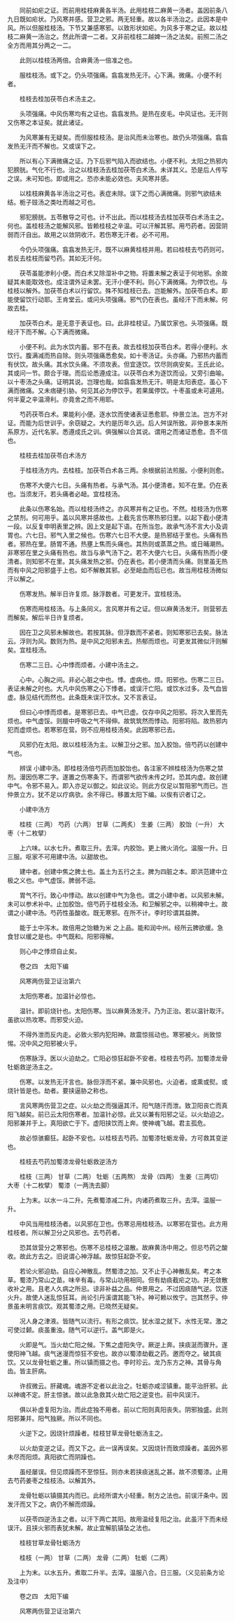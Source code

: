 <!-- { "loadSidebar": true } -->
　　同前如疟之证。而前用桂枝麻黄各半汤。此用桂枝二麻黄一汤者。盖因前条八九日既如疟状。乃风寒并感。营卫之邪。两无轻重。故以各半汤治之。此因本是中风。所以但服桂枝汤。下节又兼感寒邪。以致形状如疟。为风多于寒之证。故以桂枝二麻黄一汤治之。然此所谓一二者。又非前桂枝二越婢一汤之法矣。前照二汤之全方而用其分两之一二。

　　此则以桂枝汤两倍。合麻黄汤一倍准之也。

　　服桂枝汤。或下之。仍头项强痛。翕翕发热无汗。心下满。微痛。小便不利者。

　　桂枝去桂加茯苓白术汤主之。

　　头项强痛。中风伤寒均有之证也。翕翕发热。是热在皮毛。中风证也。无汗则又伤寒之本证矣。就此诸证。

　　为风寒兼有无疑矣。而但服桂枝汤。是治风而未治寒也。故仍头项强痛。翕翕发热无汗而不解也。又或误下之。

　　所以有心下满微痛之证。乃下后邪气陷入而欲结也。小便不利。太阳之热邪内犯膀胱。气化不行也。治之以桂枝汤去桂加茯苓白术汤。未详其义。恐是后人传写之误。未可知也。即或用之。恐亦未能必效也。夫风寒并感。

　　以桂枝麻黄各半汤治之可也。表症未除。误下之而心满微痛。则邪气欲结未结。栀子豉汤之类吐而越之可也。

　　邪犯膀胱。五苓散导之可也。计不出此。而以桂枝汤去桂加茯苓白术汤主之。何也。盖桂枝汤之能解风邪。皆赖桂枝之辛温。可以汗解其邪。用芍药者。因营阴弱而汗自出。故用之以敛阴收汗。若伤寒无汗者。必不可用。

　　今仍头项强痛。翕翕发热无汗。既不以麻黄桂枝并用。若曰桂枝去芍药则可。若反去桂枝而留芍药。其如无汗何。

　　茯苓虽能渗利小便。而白术又除湿补中之物。将置未解之表证于何地邪。余故疑其未能取效也。成注谓外证未罢。无汗小便不利。则心下满微痛。为停饮也。与桂枝以解外。加茯苓白术以行留饮。殊不知桂枝已去。岂能解外。加茯苓白术。即能使留饮行动耶。王肯堂云。或问头项强痛。邪气仍在表也。虽经汗下而未解。何故去桂。

　　加茯苓白术。是无意于表证也。曰。此非桂枝证。乃属饮家也。头项强痛。既经汗下而不解。心下满而微痛。

　　小便不利。此为水饮内蓄。邪不在表。故去桂枝加茯苓白术。若得小便利。水饮行。腹满减而热自除。则头项强痛悉愈矣。如十枣汤证。头亦痛。乃邪热内蓄而有伏饮。故头痛。其水饮头痛。不须攻表。但宜逐饮。饮尽则病安矣。王氏此论。其或问一节。颇合于理。而后论悉遵成注。以茯苓白术为逐饮而设。又旁引曲喻。以十枣汤之头痛。证明其说。岂理也哉。如翕翕发热无汗。明是太阳表症。虽心下满而微痛。又未痞硬引胁。何见其必为停饮乎。若果属停饮。十枣虽或未可遽用。何半夏之辛温滑利。亦竟舍之而不用耶。

　　芍药茯苓白术。果能利小便。逐水饮而使诸表证悉愈耶。仲景立法。岂方不对证。而能为后世训乎。余窃疑之。大约是历年久远。后人舛误所致。非仲景本来所系原方。近代名家。悉遵成氏之训。俱强解以合其说。谓用之而诸证悉愈。吾不信也。

　　桂枝去桂加茯苓白术汤方

　　于桂枝汤方内。去桂枝。加茯苓白术各三两。余根据前法煎服。小便利则愈。

　　伤寒不大便六七日。头痛有热者。与承气汤。其小便清者。知不在里。仍在表也。当须发汗。若头痛者必衄。宜桂枝汤。

　　此条以伤寒名始。而以桂枝汤终之。亦风寒并有之证也。不然。桂枝汤为伤寒之禁剂。何可用乎。盖以风寒并感故也。上截先言伤寒热邪归里。以起下截小便清一段。以反复申明表里之辨。因上文是起下语。在所当忽。故承气汤不言大小及调胃也。六七日。邪气入里之候也。伤寒六七日不大便。是热邪结于里也。头痛有热者。邪热在里。肠胃不通。热壅上焦而头痛也。其热则或蒸蒸之热。或日晡潮热。非寒邪在里之头痛有热也。故当与承气汤下之。若不大便六七日。头痛有热而小便清者。则知邪不在里。其头痛发热之邪。仍在表也。若小便清而头痛。则里虽无热而有中风之阳邪盛于上也。如不解散其邪。必至衄血而后已也。故当用桂枝汤微似汗以解之。

　　伤寒发热。解半日许复烦。脉浮数者。可更发汗。宜桂枝汤。

　　伤寒而用桂枝汤。与上条同义。言风寒并有之证。但以麻黄汤发汗。则营邪去而解矣。解后半日许复烦者。

　　因在卫之风邪未解故也。若按其脉。但浮数而不紧者。则知寒邪已去矣。脉法云。浮则为风。数则为热。是中风之阳邪未去。热郁而烦也。可更发其微似汗则解矣。宜桂枝汤。

　　伤寒二三日。心中悸而烦者。小建中汤主之。

　　心中。心胸之间。非必心脏之中也。悸。虚病也。烦。阳邪也。伤寒二三日。表证未解之时也。大凡中风伤寒之心下悸者。或误汗亡阳。或饮水过多。及气血皆虚。脉见结代而然也。此条既未误汗饮水。又不言表证。

　　但曰心中悸而烦者。是寒邪已去。中气已虚。仅存中风之阳邪。将次入里而先烦也。中气虚馁。则膻中呼吸之气不得伸。故筑筑然而悸动。阳邪将陷。故热邪内犯而虚烦也。若寒邪在营。则不应用桂枝汤矣。此因寒邪已去。

　　风邪仍在太阳。故以桂枝汤为主。以解卫分之邪。加入胶饴。倍芍药以创建中气也。

　　辨误 小建中汤。即桂枝汤倍芍药而加胶饴也。各注家不辨桂枝汤为伤寒之禁剂。漫因伤寒二字。遂置之伤寒条下。而谓邪气欲传未传之时。恐其内虚。故创建中气。令邪不易入。即入亦足以御之。如此议论。则此方仅足以暂阻邪气而已。岂仲景立方。犹不足以疗病欤。余不得已。移置太阳下编。以俟有识者订之。

　　小建中汤方

　　桂枝（三两） 芍药（六两） 甘草（二两炙） 生姜（三两） 胶饴（一升） 大枣（十二枚擘）

　　上六味。以水七升。煮取三升。去滓。内胶饴。更上微火消化。温服一升。日三服。呕家不可用建中汤。以甜故也。

　　建中者。创建中焦之脾土也。盖土为五行之主。脾为四脏之本。即洪范建中立极之义也。中气虚馁。脾弱不运。

　　胃气不行。致心中悸动。故以创建中气为急也。谓之小建中者。以风邪未解。未可以参术补中。止加胶饴。倍芍药于桂枝全汤。和卫解邪之中。以稍裨中土。故谓之小建中汤。芍药性虽酸收。既无寒邪。在所不计。李时珍谓其益脾。

　　能于土中泻木。故倍用之饴糖为米 之上品。能和润中州。经所云脾欲缓。急食甘以缓之是也。中气既和。阳邪得解。

　　则心中之悸烦自止矣。

　　卷之四　太阳下编

　　风寒两伤营卫证治第六

　　太阳伤寒者。加温针必惊也。

　　温针。即前烧针也。太阳伤寒。当以麻黄汤发汗。乃为正治。若以温针取汗。虽欲以热攻寒。而邪受火迫。

　　不得外泄而反内走。必致火邪内犯阳神。故震惊摇动也。寒邪被火。尚致惊惕。况中风之阳邪被火乎。

　　伤寒脉浮。医以火迫劫之。亡阳必惊狂起卧不安者。桂枝去芍药。加蜀漆龙骨牡蛎救逆汤主之。

　　伤寒。以发热无汗言也。脉但浮而不紧。兼中风邪也。火迫者。或熏或熨。或烧针皆是也。劫者。要挟逼胁之称也。

　　言风寒两伤营卫之症。以火劫之而强逼其汗。阳气随汗而泄。致卫阳丧亡而真阳飞越矣。前已云太阳伤寒者。加温针必惊。此又以兼有阳邪之证。以火劫迫之。阳邪兼并于上。真阳欲亡于下。虚阳挟饮而上奔。使神魂飞越。君主孤危。

　　故必惊骇癫狂。起卧不安也。以桂枝去芍药。加蜀漆牡蛎龙骨。方可救其变逆也。

　　桂枝去芍药加蜀漆龙骨牡蛎救逆汤方

　　桂枝（三两） 甘草（二两） 牡蛎（五两熬） 龙骨（四两） 生姜（三两切） 大枣（十二枚擘） 蜀漆（一两洗去脚）

　　上为末。以水一斗二升。先煮蜀漆减二升。内诸药煮取三升。去滓。温服一升。

　　中风当用桂枝汤者。以风邪在卫也。伤寒忌用桂枝汤。以寒邪在营也。此方用桂枝者。所以解卫分之风邪也。去芍药者。

　　恐其敛营分之寒邪也。伤寒不忌桂枝之温散。故麻黄汤中用之。但忌芍药之酸收。故此方去之。旧说谓心神浮越。故惊狂起卧不安。

　　若论火邪迫劫。自应心神散乱。然蜀漆之加。又不止于心神散乱矣。考之本草。蜀漆乃常山之苗。味辛有毒。与常山功用相同。但有劫痰截疟之功。并无敛散收补之用。且老人久病之所忌。谅非补益之品。仲景用之。不过因痰随气逆。饮逐火升。故使人迷乱惊狂耳。尚论引丹溪谓其能飞补。神可赖以攸宁。岂其然乎。仲景虽未明言痰饮。观其蜀漆之用。已晓然无疑矣。

　　况人身之津液。皆随气以流行。有形之痰饮。犹水湿之就下。水性无常。激之可使过颡。痰虽重浊。随气可以逆行。盖气即是火。

　　火即是气。当火劫亡阳之候。下焦之虚阳失守。厥逆上奔。挟痰涎而骤升。遂使阳神飞越。痰气迷漫而惊狂不安也。故亦以蜀漆劫截之药。邀而夺之。破其痰饮。又以龙骨牡蛎之重。所以镇而摄之也。李时珍云。龙乃东方之神。其骨与角齿。皆主肝病。

　　许叔微云。肝藏魂。魂游不定者以此治之。牡蛎亦咸涩镇重。能平治肝邪。此以神魂不定。肝主惊骇。故以此急救其火劫亡阳之逆变也。前中风误汗。

　　俱以补虚复阳为治。而此症独不用者。前以亡阳则真阳丧失。阴邪独盛。此则阳邪兼并。阳气独厥。所以不同也。

　　火逆下之。因烧针烦躁者。桂枝甘草龙骨牡蛎汤主之。

　　以火劫变逆之证。而又下之。此一误再误矣。又因烧针而致烦躁者。盖因外邪未尽而阳烦。真阳欲亡而阴躁也。

　　虽经屡误。但见烦躁而不至惊狂。则亦未若挟痰迷乱之甚。故不须蜀漆。止用去芍药姜枣之桂枝汤。以解其外。

　　龙骨牡蛎以镇摄其内而已。此经所谓大小轻重。制方之法也。前误汗条中。因发汗而又下之。病仍不解而烦躁。

　　以茯苓四逆汤主之者。以汗下两亡其阳。故用温经复阳之治。此虽汗下而未经误汗。且挟火邪而表犹未解。故止宜解肌镇坠之法也。

　　桂枝甘草龙骨牡蛎汤方

　　桂枝（一两） 甘草（二两） 龙骨（二两） 牡蛎（二两）

　　上为末。以水五升。煮取二升半。去滓。温服八合。日三服。（义见前条方论及注中）

　　卷之四　太阳下编

　　风寒两伤营卫证治第六

